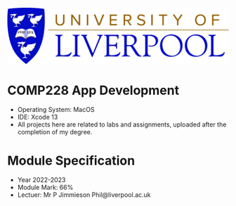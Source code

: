 <p align="center">
  <img src="https://github.com/uxanaa/AppDevelopment/blob/main/UoL.png" />
</p>

<h1 style="font-size: value;"> COMP228 App Development </h1>

<ul>    
  <li>Operating System: MacOS</li>
  <li>IDE: Xcode 13</li>
  <li>All projects here are related to labs and assignments, uploaded after the completion of my degree.</li>
</ul>

<h1 style="font-size: value;"> Module Specification </h1>

<ul>    
  <li>Year 2022-2023</li>
  <li>Module Mark: 66%</li>
  <li>Lectuer: Mr P Jimmieson Phil@liverpool.ac.uk</li>
</ul>

